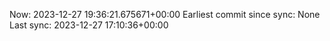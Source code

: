 Now: 2023-12-27 19:36:21.675671+00:00 Earliest commit since sync: None Last sync: 2023-12-27 17:10:36+00:00
